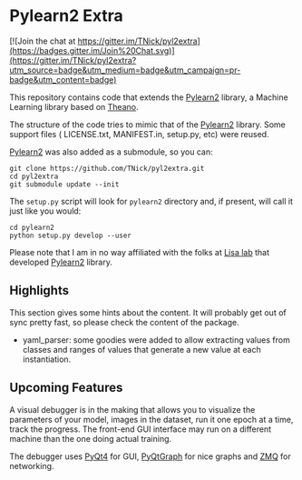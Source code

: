 Pylearn2 Extra
==============

[![Join the chat at https://gitter.im/TNick/pyl2extra](https://badges.gitter.im/Join%20Chat.svg)](https://gitter.im/TNick/pyl2extra?utm_source=badge&utm_medium=badge&utm_campaign=pr-badge&utm_content=badge)

This repository contains code that extends the [Pylearn2][1] library,
a Machine Learning library based on [Theano][2].

The structure of the code tries to mimic that of the
[Pylearn2][1] library. Some support files (
LICENSE.txt, MANIFEST.in, setup.py, etc) were reused.

[Pylearn2][1] was also added as a submodule, so you can:

    git clone https://github.com/TNick/pyl2extra.git
    cd pyl2extra
    git submodule update --init

The `setup.py` script will look for `pylearn2` directory and, if present,
will call it just like you would:

    cd pylearn2
    python setup.py develop --user

Please note that I am in no way affiliated with
the folks at [Lisa lab][3] that developed [Pylearn2][1] library.

Highlights
----------

This section gives some hints about the content. It will probably
get out of sync pretty fast, so please check the content of the package.

- yaml_parser: some goodies were added to allow extracting
values from classes and ranges of values that generate a new value
at each instantiation.

Upcoming Features
-----------------

A visual debugger is in the making that allows
you to visualize the parameters
of your model, images in the dataset, run it one
epoch at a time, track the progress.
The front-end GUI interface may run on a different machine than
the one doing actual training.

The debugger uses [PyQt4][4] for GUI, [PyQtGraph][5] for nice graphs
and [ZMQ][6] for networking.


  [1]: https://github.com/lisa-lab/pylearn2 "Pylearn2 GitHub repository"
  [2]: https://github.com/Theano/Theano "Theano - define, optimize, and evaluate mathematical expressions"
  [3]: http://www.iro.umontreal.ca/~lisa/ "Laboratoire d’Informatique des Systèmes Adaptatifs"
  [4]: http://pyqt.sourceforge.net/ "PyQt4"
  [5]: http://www.pyqtgraph.org/ "PyQtGraph - Scientific Graphics and GUI Library for Python"
  [6]: https://github.com/zeromq/pyzmq "GitHub repository for pyzmq"
